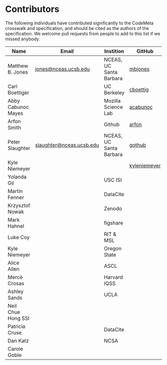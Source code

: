 # Contributors
The following individuals have contributed significantly to the CodeMeta crosswalk and specification, and should be cited as the authors of the specification. We welcome pull requests from people to add to this list if we missed anybody.

| Name             | Email                | Instition               | GitHub  |
|------------------|----------------------|-------------------------| --------|
| Matthew B. Jones | jones@nceas.ucsb.edu | NCEAS, UC Santa Barbara | [mbjones](http://github.com/mbjones) |
| Carl Boettiger   | | UC Berkeley | [cboettig](http://github.com/cboettig) |
| Abby Cabunoc Mayes | | Mozilla Science Lab | [acabunoc](http://github.com/acabunoc) |
| Arfon Smith | | Github | [arfon](http://github.com/arfon) |
| Peter Slaughter | slaughter@nceas.ucsb.edu | NCEAS, UC Santa Barbara | [gothub](http://github.com/gothub) |
| Kyle Niemeyer   | | | [kyleniemeyer](http://github.com/kyleniemeyer) |
| Yolanda Gil | | USC ISI | |
| Martin Fenner | | DataCite | |
| Krzysztof Nowak | | Zenodo | |
| Mark Hahnel | | figshare | |
| Luke Coy | | RIT & MSL | |
| Kyle Niemeyer | | Oregon State | |
| Alice Allen | | ASCL | |
| Mercè Crosas | | Harvard IQSS | |
| Ashley Sands | | UCLA | |
| Neil Chue Hong SSI | |
| Patricia Cruse | | DataCite | |
| Dan Katz | | NCSA | |
| Carole Goble | | | |
